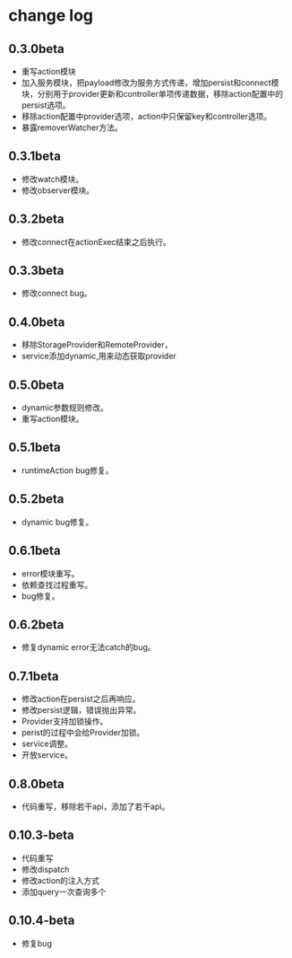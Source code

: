# change log

## 0.3.0beta
* 重写action模块
* 加入服务模块，把payload修改为服务方式传递，增加persist和connect模块，分别用于provider更新和controller单项传递数据，移除action配置中的persist选项。
* 移除action配置中provider选项，action中只保留key和controller选项。
* 暴露removerWatcher方法。

## 0.3.1beta
* 修改watch模块。
* 修改observer模块。

## 0.3.2beta
* 修改connect在actionExec结束之后执行。

## 0.3.3beta
* 修改connect bug。

## 0.4.0beta
* 移除StorageProvider和RemoteProvider，
* service添加dynamic,用来动态获取provider
## 0.5.0beta
* dynamic参数规则修改。
* 重写action模块。
## 0.5.1beta
* runtimeAction bug修复。

## 0.5.2beta
* dynamic bug修复。

## 0.6.1beta
* error模块重写。
* 依赖查找过程重写。
* bug修复。

## 0.6.2beta
* 修复dynamic error无法catch的bug。

## 0.7.1beta
* 修改action在persist之后再响应。
* 修改persist逻辑，错误抛出异常。
* Provider支持加锁操作。
* perist的过程中会给Provider加锁。
* service调整。
* 开放service。

## 0.8.0beta
* 代码重写，移除若干api，添加了若干api。

## 0.10.3-beta
* 代码重写
* 修改dispatch
* 修改action的注入方式
* 添加query一次查询多个

## 0.10.4-beta
* 修复bug
